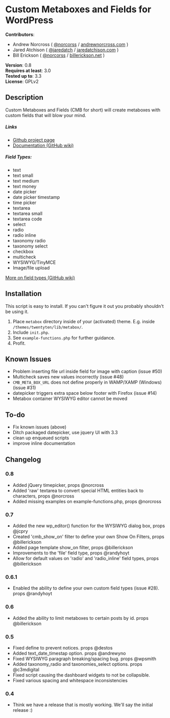 # Custom Metaboxes and Fields for WordPress

**Contributors**:

* Andrew Norcross ( [@norcorss](http://twitter.com/norcross ) / [andrewnorcross.com](http://andrewnorcross.com/) )
* Jared Atchison ( [@jaredatch](http://twitter.com/jaredatch ) / [jaredatchison.com](http://jaredatchison.com/) )
* Bill Erickson ( [@norcorss](http://twitter.com/billerickson ) / [billerickson.net](http://billerickson.net/) )

**Version**: 0.8  
**Requires at least**: 3.0  
**Tested up to**: 3.3  
**License**: GPLv2  

## Description

Custom Metaboxes and Fields (CMB for short) will create metaboxes with custom fields that will blow your mind.

##### Links
* [Github project page](github.com/jaredatch/Custom-Metaboxes-and-Fields-for-WordPress)
* [Documentation (GitHub wiki)](https://github.com/jaredatch/Custom-Metaboxes-and-Fields-for-WordPress/wiki)

##### Field Types:
* text
* text small
* text medium
* text money
* date picker
* date picker timestamp
* time picker
* textarea
* textarea small
* textarea code
* select
* radio 
* radio inline
* taxonomy radio
* taxonomy select
* checkbox
* multicheck
* WYSIWYG/TinyMCE
* Image/file upload

[More on field types (GitHub wiki)](github.com/jaredatch/Custom-Metaboxes-and-Fields-for-WordPress/wiki/Field-Types)

## Installation

This script is easy to install. If you can't figure it out you probably shouldn't be using it.

1. Place `metabox` directory inside of your (activated) theme. E.g. inside `/themes/twentyten/lib/metabox/`.
2. Include `init.php`.
3. See `example-functions.php` for further guidance.
4. Profit.

## Known Issues

* Problem inserting file url inside field for image with caption (issue #50)
* Multicheck saves new values incorrectly (issue #48)
* `CMB_META_BOX_URL` does not define properly in WAMP/XAMP (Windows) (issue #31)
* datepicker triggers extra space below footer with Firefox (issue #14)
* Metabox container WYSIWYG editor cannot be moved

## To-do
* Fix known issues (above)
* Ditch packaged datepicker, use jquery UI with 3.3
* clean up enqueued scripts
* improve inline documentation

## Changelog

### 0.8
* Added jQuery timepicker, props @norcross
* Added 'raw' textarea to convert special HTML entities back to characters, props @norcross
* Added missing examples on example-functions.php, props @norcross


### 0.7
* Added the new wp_editor() function for the WYSIWYG dialog box, props @jcpry
* Created 'cmb_show_on' filter to define your own Show On Filters, props @billerickson
* Added page template show_on filter, props @billerickson
* Improvements to the 'file' field type, props @randyhoyt
* Allow for default values on 'radio' and 'radio_inline' field types, props @billerickson


### 0.6.1
* Enabled the ability to define your own custom field types (issue #28). props @randyhoyt

### 0.6
* Added the ability to limit metaboxes to certain posts by id. props @billerickson

### 0.5
* Fixed define to prevent notices. props @destos 
* Added text_date_timestap option. props @andrewyno 
* Fixed WYSIWYG paragraph breaking/spacing bug. props @wpsmith 
* Added taxonomy_radio and taxonomies_select options. props @c3mdigital
* Fixed script causing the dashboard widgets to not be collapsible.
* Fixed various spacing and whitespace inconsistencies 

### 0.4
* Think we have a release that is mostly working. We'll say the initial release :) 
